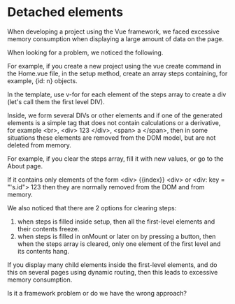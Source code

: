 # Detached elements
When developing a project using the Vue framework, we faced excessive memory consumption when displaying a large amount of data on the page.

When looking for a problem, we noticed the following.

For example, if you create a new project using the vue create command
in the Home.vue file, in the setup method, create an array steps containing, for example, {id: n} objects.

In the template, use v-for for each element of the steps array to create a div (let's call them the first level DIV).

Inside, we form several DIVs or other elements
and if one of the generated elements is a simple tag that does not contain calculations or a derivative, for example \<br>, \<div> 123 \</div>, \<span> a \</span>, then in some situations these elements are removed from the DOM model, but are not deleted from memory.

For example, if you clear the steps array, fill it with new values, or go to the About page.

If it contains only elements of the form \<div> {{index}} \<div> or \<div: key = "'s.id"> 123 </div> then they are normally removed from the DOM and from memory.

We also noticed that there are 2 options for clearing steps:
1. when steps is filled inside setup, then all the first-level elements and their contents freeze.
2. when steps is filled in onMount or later on by pressing a button, then when the steps array is cleared, only one element of the first level and its contents hang.

If you display many child elements inside the first-level elements, and do this on several pages using dynamic routing, then this leads to excessive memory consumption.

Is it a framework problem or do we have the wrong approach?

